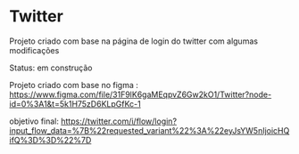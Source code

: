 # Twitter
Projeto criado com base na página de login do twitter com algumas modificações 

Status: em construção

Projeto criado com base no figma : https://www.figma.com/file/31F9lK6gaMEqpvZ6Gw2kO1/Twitter?node-id=0%3A1&t=5k1H75zD6KLpGfKc-1

objetivo final: https://twitter.com/i/flow/login?input_flow_data=%7B%22requested_variant%22%3A%22eyJsYW5nIjoicHQifQ%3D%3D%22%7D
